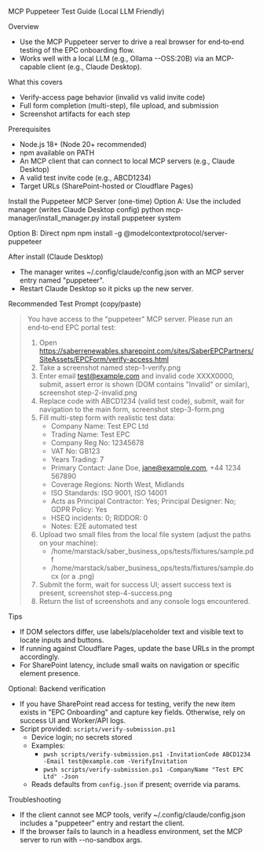 MCP Puppeteer Test Guide (Local LLM Friendly)

Overview
- Use the MCP Puppeteer server to drive a real browser for end‑to‑end testing of the EPC onboarding flow.
- Works well with a local LLM (e.g., Ollama --OSS:20B) via an MCP-capable client (e.g., Claude Desktop).

What this covers
- Verify-access page behavior (invalid vs valid invite code)
- Full form completion (multi-step), file upload, and submission
- Screenshot artifacts for each step

Prerequisites
- Node.js 18+ (Node 20+ recommended)
- npm available on PATH
- An MCP client that can connect to local MCP servers (e.g., Claude Desktop)
- A valid test invite code (e.g., ABCD1234)
- Target URLs (SharePoint-hosted or Cloudflare Pages)

Install the Puppeteer MCP Server (one-time)
Option A: Use the included manager (writes Claude Desktop config)
  python mcp-manager/install_manager.py install puppeteer system

Option B: Direct npm
  npm install -g @modelcontextprotocol/server-puppeteer

After install (Claude Desktop)
- The manager writes ~/.config/claude/config.json with an MCP server entry named "puppeteer".
- Restart Claude Desktop so it picks up the new server.

Recommended Test Prompt (copy/paste)
> You have access to the "puppeteer" MCP server. Please run an end‑to‑end EPC portal test:
> 1) Open https://saberrenewables.sharepoint.com/sites/SaberEPCPartners/SiteAssets/EPCForm/verify-access.html
> 2) Take a screenshot named step-1-verify.png
> 3) Enter email test@example.com and invalid code XXXX0000, submit, assert error is shown (DOM contains "Invalid" or similar), screenshot step-2-invalid.png
> 4) Replace code with ABCD1234 (valid test code), submit, wait for navigation to the main form, screenshot step-3-form.png
> 5) Fill multi-step form with realistic test data:
>    - Company Name: Test EPC Ltd
>    - Trading Name: Test EPC
>    - Company Reg No: 12345678
>    - VAT No: GB123
>    - Years Trading: 7
>    - Primary Contact: Jane Doe, jane@example.com, +44 1234 567890
>    - Coverage Regions: North West, Midlands
>    - ISO Standards: ISO 9001, ISO 14001
>    - Acts as Principal Contractor: Yes; Principal Designer: No; GDPR Policy: Yes
>    - HSEQ incidents: 0; RIDDOR: 0
>    - Notes: E2E automated test
> 6) Upload two small files from the local file system (adjust the paths on your machine):
>    - /home/marstack/saber_business_ops/tests/fixtures/sample.pdf
>    - /home/marstack/saber_business_ops/tests/fixtures/sample.docx (or a .png)
> 7) Submit the form, wait for success UI; assert success text is present, screenshot step-4-success.png
> 8) Return the list of screenshots and any console logs encountered.

Tips
- If DOM selectors differ, use labels/placeholder text and visible text to locate inputs and buttons.
- If running against Cloudflare Pages, update the base URLs in the prompt accordingly.
- For SharePoint latency, include small waits on navigation or specific element presence.

Optional: Backend verification
- If you have SharePoint read access for testing, verify the new item exists in "EPC Onboarding" and capture key fields. Otherwise, rely on success UI and Worker/API logs.
- Script provided: `scripts/verify-submission.ps1`
  - Device login; no secrets stored
  - Examples:
    - `pwsh scripts/verify-submission.ps1 -InvitationCode ABCD1234 -Email test@example.com -VerifyInvitation`
    - `pwsh scripts/verify-submission.ps1 -CompanyName "Test EPC Ltd" -Json`
  - Reads defaults from `config.json` if present; override via params.

Troubleshooting
- If the client cannot see MCP tools, verify ~/.config/claude/config.json includes a "puppeteer" entry and restart the client.
- If the browser fails to launch in a headless environment, set the MCP server to run with --no-sandbox args.
